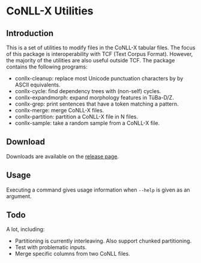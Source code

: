 # CoNLL-X Utilities

## Introduction

This is a set of utilities to modify files in the CoNLL-X tabular files. The
focus of this package is interoperability with TCF (Text Corpus Format).
However, the majority of the utilities are also useful outside TCF. The
package contains the following programs:

* conllx-cleanup: replace most Unicode punctuation characters by
                  by ASCII equivalents.
* conllx-cycle: find dependency trees with (non-self) cycles.
* conllx-expandmorph: expand morphology features in TüBa-D/Z.
* conllx-grep: print sentences that have a token matching a pattern.
* conllx-merge: merge CoNLL-X files.
* conllx-partition: partition a CoNLL-X file in N files.
* conllx-sample: take a random sample from a CoNLL-X file.

## Download

Downloads are available on the [release
page](https://github.com/danieldk/conllx-utils/releases).

## Usage

Executing a command gives usage information when `--help` is given
as an argument.

## Todo

A lot, including:

* Partitioning is currently interleaving. Also support chunked partitioning.
* Test with problematic inputs.
* Merge specific columns from two CoNLL files.

